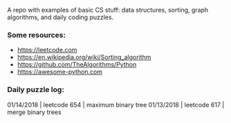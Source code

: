 A repo with examples of basic CS stuff: data structures, sorting, graph algorithms, and daily coding puzzles.  

### Some resources:

- https://leetcode.com
- https://en.wikipedia.org/wiki/Sorting_algorithm
- https://github.com/TheAlgorithms/Python
- https://awesome-python.com

### Daily puzzle log:

01/14/2018 | leetcode 654 | maximum binary tree
01/13/2018 | leetcode 617 | merge binary trees